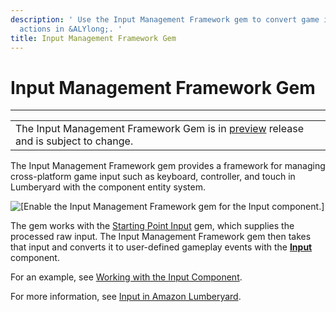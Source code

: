 ```yaml
---
description: ' Use the Input Management Framework gem to convert game input into gameplay
  actions in &ALYlong;. '
title: Input Management Framework Gem
---
```

# Input Management Framework Gem<a name="gems-system-gem-input"></a>


****  

|  | 
| --- |
|  The Input Management Framework Gem is in [preview](https://docs.aws.amazon.com/lumberyard/latest/userguide/ly-glos-chap.html#preview) release and is subject to change\.  | 

The Input Management Framework gem provides a framework for managing cross\-platform game input such as keyboard, controller, and touch in Lumberyard with the component entity system\. 

![\[Enable the Input Management Framework gem for the Input component.\]](/images/userguide/gems/input-management-framework-gem.png)

The gem works with the [Starting Point Input](gems-system-starting-point-input.md) gem, which supplies the processed raw input\. The Input Management Framework gem then takes that input and converts it to user\-defined gameplay events with the **[Input](component-input.md)** component\. 

For an example, see [Working with the Input Component](working-with-the-input-component.md)\.

For more information, see [Input in Amazon Lumberyard](input-intro.md)\.